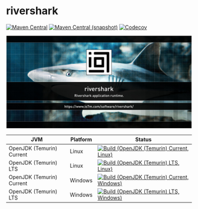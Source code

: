 rivershark
===

[![Maven Central](https://img.shields.io/maven-central/v/com.io7m.rivershark/com.io7m.rivershark.svg?style=flat-square)](http://search.maven.org/#search%7Cga%7C1%7Cg%3A%22com.io7m.rivershark%22)
[![Maven Central (snapshot)](https://img.shields.io/nexus/s/https/s01.oss.sonatype.org/com.io7m.rivershark/com.io7m.rivershark.svg?style=flat-square)](https://s01.oss.sonatype.org/content/repositories/snapshots/com/io7m/rivershark/)
[![Codecov](https://img.shields.io/codecov/c/github/io7m/rivershark.svg?style=flat-square)](https://codecov.io/gh/io7m/rivershark)

![rivershark](./src/site/resources/rivershark.jpg?raw=true)

| JVM | Platform | Status |
|-----|----------|--------|
| OpenJDK (Temurin) Current | Linux | [![Build (OpenJDK (Temurin) Current, Linux)](https://img.shields.io/github/actions/workflow/status/io7m/rivershark/main.linux.temurin.current.yml)](https://github.com/io7m/rivershark/actions?query=workflow%3Amain.linux.temurin.current)|
| OpenJDK (Temurin) LTS | Linux | [![Build (OpenJDK (Temurin) LTS, Linux)](https://img.shields.io/github/actions/workflow/status/io7m/rivershark/main.linux.temurin.lts.yml)](https://github.com/io7m/rivershark/actions?query=workflow%3Amain.linux.temurin.lts)|
| OpenJDK (Temurin) Current | Windows | [![Build (OpenJDK (Temurin) Current, Windows)](https://img.shields.io/github/actions/workflow/status/io7m/rivershark/main.windows.temurin.current.yml)](https://github.com/io7m/rivershark/actions?query=workflow%3Amain.windows.temurin.current)|
| OpenJDK (Temurin) LTS | Windows | [![Build (OpenJDK (Temurin) LTS, Windows)](https://img.shields.io/github/actions/workflow/status/io7m/rivershark/main.windows.temurin.lts.yml)](https://github.com/io7m/rivershark/actions?query=workflow%3Amain.windows.temurin.lts)|
